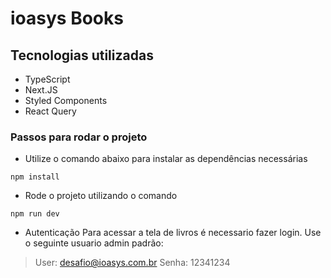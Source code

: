 # ioasys Books 

## Tecnologias utilizadas
- TypeScript
- Next.JS
- Styled Components
- React Query 

### Passos para rodar o projeto
* Utilize o comando abaixo para instalar as dependências necessárias  
```
npm install
```

* Rode o projeto utilizando o comando

```
npm run dev
```

* Autenticação
Para acessar a tela de livros é necessario fazer login. Use o seguinte usuario admin padrão:

> User: desafio@ioasys.com.br
> Senha: 12341234
